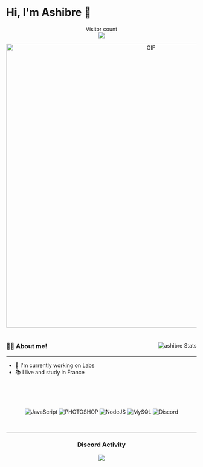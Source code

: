 # Hi, I'm Ashibre 👋
<p align="center"> 
  Visitor count<br>
  <img src="https://profile-counter.glitch.me/khddev/count.svg" />
</p>

<div align="center">
  
<img hight="250" width="750" alt="GIF" align="center" src="https://img.search.brave.com/0ttX6Ll0RPpQ691l-1ZhxtbBtF6JbpJ-wZEWnxZ6lpg/rs:fit:500:281:1/g:ce/aHR0cHM6Ly82Ni5t/ZWRpYS50dW1ibHIu/Y29tL2Q4NmMzNzkz/NmQyNmYzZmIwMjQy/MjFiMjM1ZjE3Njcy/LzY3NDhiZjVjNWQ5/NzVhOTMtZDcvczUw/MHg3NTAvOThlYTEz/NTFhMTkzM2FiNTQ2/ZTkxZWE0MWQ3MzZh/YzFlNGI5MTM1OS5n/aWZ2">
</div>
<div align="right">
<h1></h1>
<img align="right" alt="ashibre Stats" src="https://github-readme-stats.vercel.app/api?username=ashibre&theme=tokyonight&show_icons=true&hide_border=true" />
</div>


### 👨‍🎓 About me!
*************

- 🤖 I'm currently working on [Labs](https://discord.gg/labsfr)
- 📚 I live and study in France
</br></br></br></br></br>

<p align="center">
<img alt="JavaScript" src="https://img.shields.io/badge/JavaScript-F7DF1E?style=for-the-badge&logo=javascript&logoColor=black"/>
<img alt="PHOTOSHOP" src="https://img.shields.io/badge/Adobe%20Photoshop-31A8FF?style=for-the-badge&logo=Adobe%20Photoshop&logoColor=black"/>
<img alt="NodeJS" src="https://img.shields.io/badge/Node.js-43853D?style=for-the-badge&logo=node.js&logoColor=white" />
  <img alt="MySQL" src="https://img.shields.io/badge/MySQL-005C84?style=for-the-badge&logo=mysql&logoColor=white"/>
<img alt="Discord" src="https://img.shields.io/badge/942459622718074900-7289DA?style=for-the-badge&logo=discord&logoColor=white" />
</p>
</br>

*************

<div align="center">
<h3>Discord Activity</h3>
   <a href="https://discord.com/users/942459622718074900" target="_blank">
      <img src="https://lanyard-profile-readme.vercel.app/api/942459622718074900?bg=0d1117&animated=false&hideDiscrim=false&borderRadius=31px">
   </a>
</div>
